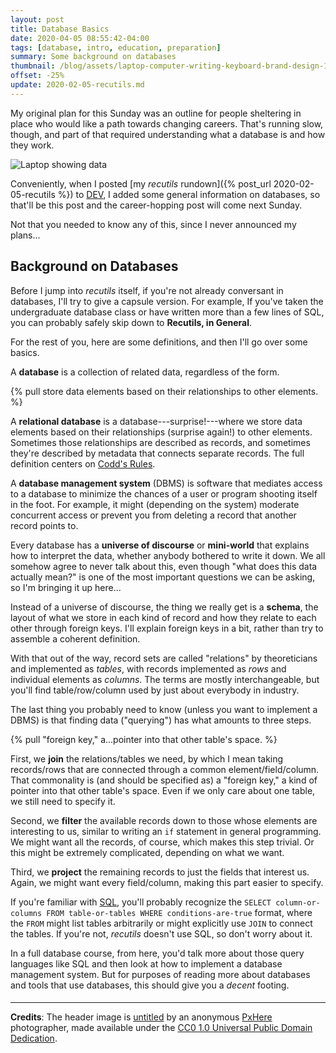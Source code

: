 ```yaml
---
layout: post
title: Database Basics
date: 2020-04-05 08:55:42-04:00
tags: [database, intro, education, preparation]
summary: Some background on databases
thumbnail: /blog/assets/laptop-computer-writing-keyboard-brand-design-104014-pxhere.com.png
offset: -25%
update: 2020-02-05-recutils.md
---
```


My original plan for this Sunday was an outline for people sheltering in place who would like a path towards changing careers.  That's running slow, though, and part of that required understanding what a database is and how they work.

![Laptop showing data](/blog/assets/laptop-computer-writing-keyboard-brand-design-104014-pxhere.com.png "Laptop showing data")

Conveniently, when I posted [my *recutils* rundown]({% post_url 2020-02-05-recutils %}) to [<i class="fab fa-dev"></i> DEV](https://dev.to/jcolag/recutils-the-plain-text-database-52ma), I added some general information on databases, so that'll be this post and the career-hopping post will come next Sunday.

Not that you needed to know any of this, since I never announced my plans...

## Background on Databases

Before I jump into *recutils* itself, if you're not already conversant in databases, I'll try to give a capsule version.  For example, If you've taken the undergraduate database class or have written more than a few lines of SQL, you can probably safely skip down to **Recutils, in General**.

For the rest of you, here are some definitions, and then I'll go over some basics.

A **database** is a collection of related data, regardless of the form.

{% pull store data elements based on their relationships to other elements. %}

A **relational database** is a database---surprise!---where we store data elements based on their relationships (surprise again!) to other elements.  Sometimes those relationships are described as records, and sometimes they're described by metadata that connects separate records.  The full definition centers on [Codd's Rules](https://en.wikipedia.org/wiki/Codd's_12_rules).

A **database management system** (DBMS) is software that mediates access to a database to minimize the chances of a user or program shooting itself in the foot.  For example, it might (depending on the system) moderate concurrent access or prevent you from deleting a record that another record points to.

Every database has a **universe of discourse** or **mini-world** that explains how to interpret the data, whether anybody bothered to write it down.  We all somehow agree to never talk about this, even though "what does this data actually mean?" is one of the most important questions we can be asking, so I'm bringing it up here...

Instead of a universe of discourse, the thing we really get is a **schema**, the layout of what we store in each kind of record and how they relate to each other through foreign keys.  I'll explain foreign keys in a bit, rather than try to assemble a coherent definition.

With that out of the way, record sets are called "relations" by theoreticians and implemented as *tables*, with records implemented as *rows* and individual elements as *columns*.  The terms are mostly interchangeable, but you'll find table/row/column used by just about everybody in industry.

The last thing you probably need to know (unless you want to implement a DBMS) is that finding data ("querying") has what amounts to three steps.

{% pull "foreign key," a...pointer into that other table's space. %}

First, we **join** the relations/tables we need, by which I mean taking records/rows that are connected through a common element/field/column.  That commonality is (and should be specified as) a "foreign key," a kind of pointer into that other table's space.  Even if we only care about one table, we still need to specify it.

Second, we **filter** the available records down to those whose elements are interesting to us, similar to writing an `if` statement in general programming.  We might want all the records, of course, which makes this step trivial.  Or this might be extremely complicated, depending on what we want.

Third, we **project** the remaining records to just the fields that interest us.  Again, we might want every field/column, making this part easier to specify.

If you're familiar with [SQL](https://en.wikipedia.org/wiki/SQL), you'll probably recognize the `SELECT column-or-columns FROM table-or-tables WHERE conditions-are-true` format, where the `FROM` might list tables arbitrarily or might explicitly use `JOIN` to connect the tables.  If you're not, *recutils* doesn't use SQL, so don't worry about it.

In a full database course, from here, you'd talk more about those query languages like SQL and then look at how to implement a database management system.  But for purposes of reading more about databases and tools that use databases, this should give you a *decent* footing.

#### <i class="fas fa-database"></i>

* * *

**Credits**: The header image is [untitled](https://pxhere.com/en/photo/104014) by an anonymous [PxHere](https://pxhere.com) photographer, made available under the [CC0 1.0 Universal Public Domain Dedication](https://creativecommons.org/publicdomain/zero/1.0/).
